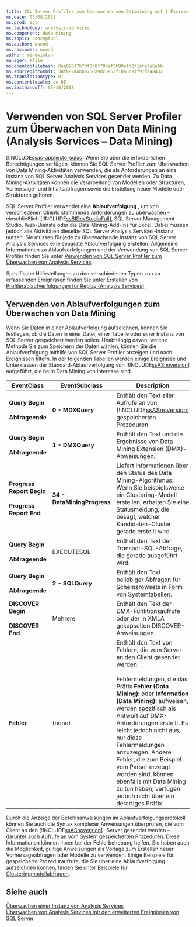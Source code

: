 ```yaml
---
title: SQL Server Profiler zum Überwachen von Datamining mit | Microsoft Docs
ms.date: 05/08/2018
ms.prod: sql
ms.technology: analysis-services
ms.component: data-mining
ms.topic: conceptual
ms.author: owend
ms.reviewer: owend
author: minewiskan
manager: kfile
ms.openlocfilehash: 0ee89317b7df0d0f78baf5b98efb2f1afe7e6e6b
ms.sourcegitcommit: 38f8824abb6760a9dc6953f10a6c91f97fa48432
ms.translationtype: HT
ms.contentlocale: de-DE
ms.lasthandoff: 05/10/2018
---
```

# <a name="using-sql-server-profiler-to-monitor-data-mining-analysis-services---data-mining"></a>Verwenden von SQL Server Profiler zum Überwachen von Data Mining (Analysis Services – Data Mining)
[!INCLUDE[ssas-appliesto-sqlas](../../includes/ssas-appliesto-sqlas.md)]
  Wenn Sie über die erforderlichen Berechtigungen verfügen, können Sie SQL Server Profiler zum Überwachen von Data Mining-Aktivitäten verwenden, die als Anforderungen an eine Instanz von SQL Server Analysis Services gesendet werden. Zu Data Mining-Aktivitäten können die Verarbeitung von Modellen oder Strukturen, Vorhersage- und Inhaltsabfragen sowie die Erstellung neuer Modelle oder Strukturen gehören.  
  
 SQL Server Profiler verwendet eine **Ablaufverfolgung** , um von verschiedenen Clients stammende Anforderungen zu überwachen – einschließlich [!INCLUDE[ssBIDevStudioFull](../../includes/ssbidevstudiofull-md.md)], SQL Server Management Studio, Web-Dienste oder die Data Mining-Add-Ins für Excel. Dabei müssen jedoch alle Aktivitäten dieselbe SQL Server Analysis Services-Instanz nutzen. Sie müssen für jede zu überwachende Instanz von SQL Server Analysis Services eine separate Ablaufverfolgung erstellen. Allgemeine Informationen zu Ablaufverfolgungen und der Verwendung von SQL Server Profiler finden Sie unter [Verwenden von SQL Server Profiler zum Überwachen von Analysis Services](../../analysis-services/instances/use-sql-server-profiler-to-monitor-analysis-services.md).  
  
 Spezifische Hilfestellungen zu den verschiedenen Typen von zu erfassenden Ereignissen finden Sie unter [Erstellen von Profilerablaufverfolgungen für Replay &#40;Analysis Services&#41;](../../analysis-services/instances/create-profiler-traces-for-replay-analysis-services.md).  
  
## <a name="using-traces-to-monitor-data-mining"></a>Verwenden von Ablaufverfolgungen zum Überwachen von Data Mining  
 Wenn Sie Daten in einer Ablaufverfolgung aufzeichnen, können Sie festlegen, ob die Daten in einer Datei, einer Tabelle oder einer Instanz von SQL Server gespeichert werden sollen. Unabhängig davon, welche Methode Sie zum Speichern der Daten wählen, können Sie die Ablaufverfolgung mithilfe von SQL Server Profiler anzeigen und nach Ereignissen filtern. In der folgenden Tabellen werden einige Ereignisse und Unterklassen der Standard-Ablaufverfolgung von [!INCLUDE[ssASnoversion](../../includes/ssasnoversion-md.md)] aufgeführt, die beim Data Mining von Interesse sind.  
  
|EventClass|EventSubclass|Description|  
|----------------|-------------------|-----------------|  
|**Query Begin**<br /><br /> **Abfrageende**|**0 - MDXQuery**|Enthält den Text aller Aufrufe an von [!INCLUDE[ssASnoversion](../../includes/ssasnoversion-md.md)] gespeicherten Prozeduren.|  
|**Query Begin**<br /><br /> **Abfrageende**|**1 - DMXQuery**|Enthält den Text und die Ergebnisse von Data Mining Extension (DMX)-Anweisungen.|  
|**Progress Report Begin**<br /><br /> **Progress Report End**|**34 - DataMiningProgress**|Liefert Informationen über den Status des Data Mining-Algorithmus: Wenn Sie beispielsweise ein Clustering-Modell erstellen, erhalten Sie eine Statusmeldung, die besagt, welcher Kandidaten-Cluster gerade erstellt wird.|  
|**Query Begin**<br /><br /> **Abfrageende**|EXECUTESQL|Enthält den Text der Transact-SQL-Abfrage, die gerade ausgeführt wird.|  
|**Query Begin**<br /><br /> **Abfrageende**|**2 - SQLQuery**|Enthält den Text beliebiger Abfragen für Schemarowsets in Form von Systemtabellen.|  
|**DISCOVER Begin**<br /><br /> **DISCOVER End**|Mehrere|Enthält den Text der DMX-Funktionsaufrufe oder der in XMLA gekapselten DISCOVER-Anweisungen.|  
|**Fehler**|(none)|Enthält den Text von Fehlern, die vom Server an den Client gesendet werden.<br /><br /> Fehlermeldungen, die das Präfix **Fehler (Data Mining):** oder **Information (Data Mining):** aufweisen, werden spezifisch als Antwort auf DMX-Anforderungen erstellt. Es reicht jedoch nicht aus, nur diese Fehlermeldungen anzuzeigen. Andere Fehler, die zum Beispiel vom Parser erzeugt worden sind, können ebenfalls mit Data Mining zu tun haben, verfügen jedoch nicht über ein derartiges Präfix.|  
  
 Durch die Anzeige der Befehlsanweisungen im Ablaufverfolgungsprotokoll können Sie auch die Syntax komplexer Anweisungen überprüfen, die vom Client an den [!INCLUDE[ssASnoversion](../../includes/ssasnoversion-md.md)] -Server gesendet werden – darunter auch Aufrufe an vom System gespeicherten Prozeduren. Diese Informationen können Ihnen bei der Fehlerbehebung helfen. Sie haben auch die Möglichkeit, gültige Anweisungen als Vorlage zum Erstellen neuer Vorhersageabfragen oder Modelle zu verwenden. Einige Beispiele für gespeicherte Prozeduraufrufe, die Sie über eine Ablaufverfolgung aufzeichnen können, finden Sie unter [Beispiele für Clusteringmodellabfragen](../../analysis-services/data-mining/clustering-model-query-examples.md).  
  
## <a name="see-also"></a>Siehe auch  
 [Überwachen einer Instanz von Analysis Services](../../analysis-services/instances/monitor-an-analysis-services-instance.md)   
 [Überwachen von Analysis Services mit den erweiterten Ereignissen von SQL Server](../../analysis-services/instances/monitor-analysis-services-with-sql-server-extended-events.md)  
  
  
